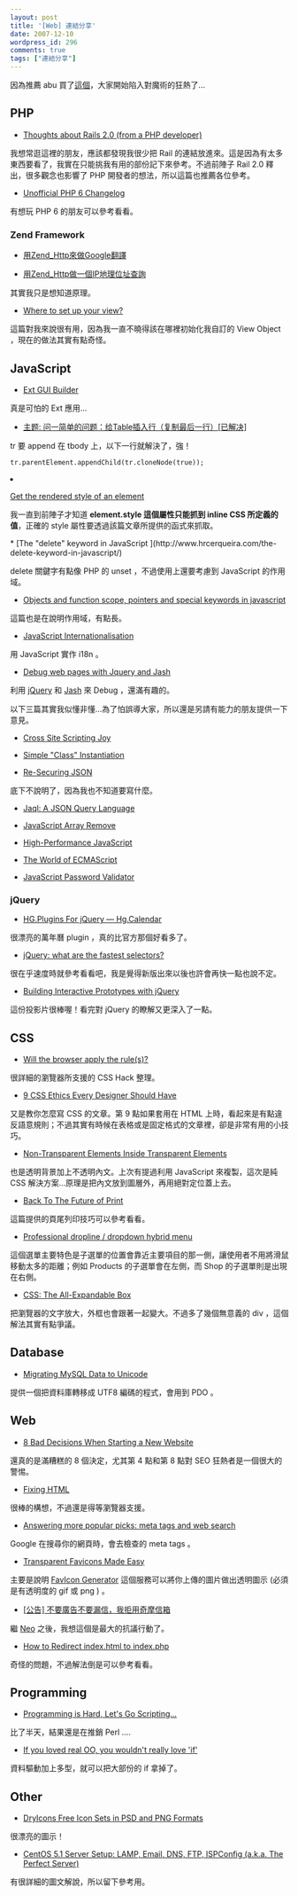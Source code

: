 ```yaml
---
layout: post
title: '[Web] 連結分享'
date: 2007-12-10
wordpress_id: 296
comments: true
tags: ["連結分享"]
---
```


因為推薦 abu 買了[這個](http://www.mosu.com.tw/modules/shopcart/selected_product.php?product_id=93)，大家開始陷入對魔術的狂熱了...

<!--more-->

## PHP

* [Thoughts about Rails 2.0 (from a PHP developer)](http://pixelated-dreams.com/archives/334-Thoughts-about-Rails-2.0-from-a-PHP-developer.html)

我想常逛這裡的朋友，應該都發現我很少把 Rail 的連結放進來。這是因為有太多東西要看了，我實在只能挑我有用的部份記下來參考。不過前陣子 Rail 2.0 釋出，很多觀念也影響了 PHP 開發者的想法，所以這篇也推薦各位參考。

* [Unofficial PHP 6 Changelog](http://bitfilm.net/2007/12/09/unofficial-php-6-changelog/)

有想玩 PHP 6 的朋友可以參考看看。



### Zend Framework

* [用Zend_Http來做Google翻譯](http://blog.ring.idv.tw/comment.ser?i=111)

* [用Zend_Http做一個IP地理位址查詢](http://blog.ring.idv.tw/comment.ser?i=113)

其實我只是想知道原理。

* [Where to set up your view?](http://akrabat.com/2007/12/09/where-to-set-up-your-view/)

這篇對我來說很有用，因為我一直不曉得該在哪裡初始化我自訂的 View Object ，現在的做法其實有點奇怪。



## JavaScript

* [Ext GUI Builder](http://tof2k.com/ext/formbuilder/)

真是可怕的 Ext 應用...

* [主题: 问一简单的问题：给Table插入行（复制最后一行）[已解决]](http://www.javaeye.com/topic/145910?page=1)

tr 要 append 在 tbody 上，以下一行就解決了，強！

```
tr.parentElement.appendChild(tr.cloneNode(true));

```

<li>

[Get the rendered style of an element](http://www.robertnyman.com/2006/04/24/get-the-rendered-style-of-an-element/)

我一直到前陣子才知道 <strong>element.style 這個屬性只能抓到 inline CSS 所定義的值</strong>，正確的 style 屬性要透過該篇文章所提供的函式來抓取。
</li>
* [The "delete" keyword in JavaScript ](http://www.hrcerqueira.com/the-delete-keyword-in-javascript/)

delete 關鍵字有點像 PHP 的 unset ，不過使用上還要考慮到 JavaScript 的作用域。

* [Objects and function scope, pointers and special keywords in javascript](http://www.hrcerqueira.com/objects-and-function-scope-pointers-and-special-keywords-in-javascript/)

這篇也是在說明作用域，有點長。

* [JavaScript Internationalisation](http://24ways.org/2007/javascript-internationalisation)

用 JavaScript 實作 i18n 。

* [Debug web pages with Jquery and Jash](http://morethanseven.net/posts/debug-web-pages-with-jquery-and-jash/)

利用 [jQuery](http://jquery.com) 和 [Jash](http://www.billyreisinger.com/jash/) 來 Debug ，還滿有趣的。



以下三篇其實我似懂非懂...為了怕誤導大家，所以還是另請有能力的朋友提供一下意見。

* [Cross Site Scripting Joy](http://cometdaily.com/2007/12/04/cross-site-scripting-joy/)

* [Simple "Class" Instantiation](http://ejohn.org/blog/simple-class-instantiation/)

* [Re-Securing JSON](http://ejohn.org/blog/re-securing-json/)



底下不說明了，因為我也不知道要寫什麼。

* [Jaql: A JSON Query Language](http://www.jaql.org/jaql-overview.html)

* [JavaScript Array Remove](http://ejohn.org/blog/javascript-array-remove/)

* [High-Performance JavaScript](http://www.slideshare.net/pureclone/highperformance-javascript)

* [The World of ECMAScript](http://ejohn.org/blog/the-world-of-ecmascript/)

* [JavaScript Password Validator](http://blog.stevenlevithan.com/archives/javascript-password-validator)



### jQuery

* [HG.Plugins For jQuery — Hg.Calendar](http://www.holygrace.cn/article.asp?id=9)

很漂亮的萬年曆 plugin ，真的比官方那個好看多了。

* [jQuery: what are the fastest selectors?](http://benjaminsterling.com/jquery-what-are-the-fastest-selector/)

很在乎速度時就參考看看吧，我是覺得新版出來以後也許會再快一點也說不定。

* [Building Interactive Prototypes with jQuery](http://ejohn.org/blog/building-interactive-prototypes-with-jquery/)

這份投影片很棒喔！看完對 jQuery 的瞭解又更深入了一點。



## CSS

* [Will the browser apply the rule(s)?](http://centricle.com/ref/css/filters/)

很詳細的瀏覽器所支援的 CSS Hack 整理。

* [9 CSS Ethics Every Designer Should Have](http://www.noupe.com/how-tos/9-css-ethics-every-designer-should-have.html)

又是教你怎麼寫 CSS 的文章。第 9 點如果套用在 HTML 上時，看起來是有點違反語意規則；不過其實有時候在表格或是固定格式的文章裡，卻是非常有用的小技巧。

* [Non-Transparent Elements Inside Transparent Elements](http://css-tricks.com/non-transparent-elements-inside-transparent-elements/)

也是透明背景加上不透明內文。上次有提過利用 JavaScript 來複製，這次是純 CSS 解決方案...原理是把內文放到圖層外，再用絕對定位蓋上去。

* [Back To The Future of Print](http://24ways.org/2007/back-to-the-future-of-print)

這篇提供的頁尾列印技巧可以參考看看。

* [Professional dropline / dropdown hybrid menu](http://www.cssplay.co.uk/menus/pro_dropline_dropdown.html)

這個選單主要特色是子選單的位置會靠近主要項目的那一側，讓使用者不用將滑鼠移動太多的距離；例如 Products 的子選單會在左側，而 Shop 的子選單則是出現在右側。

* [CSS: The All-Expandable Box](http://www.webdesignerwall.com/tutorials/css-the-all-expandable-box/)

把瀏覽器的文字放大，外框也會跟著一起變大。不過多了幾個無意義的 div ，這個解法其實有點爭議。



## Database

* [Migrating MySQL Data to Unicode](http://pixelated-dreams.com/archives/333-Migrating-MySQL-Data-to-Unicode.html)

提供一個把資料庫轉移成 UTF8 編碼的程式，會用到 PDO 。



## Web

* [8 Bad Decisions When Starting a New Website](http://www.dailybits.com/8-bad-decisions-when-starting-a-new-website/)

還真的是滿糟糕的 8 個決定，尤其第 4 點和第 8 點對 SEO 狂熱者是一個很大的警惕。

* [Fixing HTML](http://www.crockford.com/html/)

很棒的構想，不過還是得等瀏覽器支援。

* [Answering more popular picks: meta tags and web search](http://googlewebmastercentral.blogspot.com/2007/12/answering-more-popular-picks-meta-tags.html)

Google 在搜尋你的網頁時，會去檢查的 meta tags 。

* [Transparent Favicons Made Easy](http://blog.dansnetwork.com/2007/11/17/favicons-made-easy/)

主要是說明 [FavIcon Generator](http://tools.dynamicdrive.com/favicon/) 這個服務可以將你上傳的圖片做出透明圖示 (必須是有透明度的 gif 或 png ) 。

* [[公告] 不要廣告不要漏信，我拒用奇摩信箱](http://m955.com/wp/archives/65)

繼 [Neo](http://www.neo.com.tw/archives/001119.html) 之後，我想這個是最大的抗議行動了。

* [How to Redirect index.html to index.php](http://css-tricks.com/how-to-redirect-indexhtml-to-indexphp/)

奇怪的問題，不過解法倒是可以參考看看。



## Programming

* [Programming is Hard, Let's Go Scripting...](http://www.perl.com/pub/a/2007/12/06/soto-11.html)

比了半天，結果還是在推銷 Perl ....

* [If you loved real OO, you wouldn't really love 'if'](http://weblogs.java.net/blog/fabriziogiudici/archive/2007/12/if_you_loved_re.html)

資料驅動加上多型，就可以把大部份的 if 拿掉了。



## Other

* [DryIcons Free Icon Sets in PSD and PNG Formats](http://www.webappers.com/2007/12/07/dryicons-free-icon-sets-in-psd-and-png-formats/)

很漂亮的圖示！

* [CentOS 5.1 Server Setup: LAMP, Email, DNS, FTP, ISPConfig (a.k.a. The Perfect Server)](http://www.howtoforge.com/centos-5.1-server-lamp-email-dns-ftp-ispconfig)

有很詳細的圖文解說，所以留下參考用。


